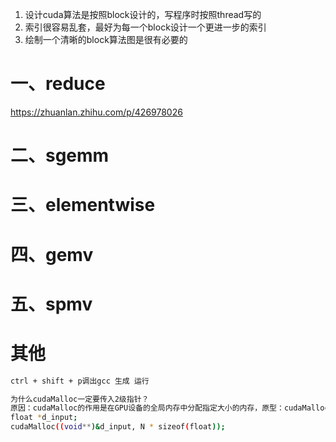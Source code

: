 1. 设计cuda算法是按照block设计的，写程序时按照thread写的
2. 索引很容易乱套，最好为每一个block设计一个更进一步的索引
3. 绘制一个清晰的block算法图是很有必要的

# 一、reduce
https://zhuanlan.zhihu.com/p/426978026


# 二、sgemm

# 三、elementwise

# 四、gemv

# 五、spmv



# 其他
```bash
ctrl + shift + p调出gcc 生成 运行

为什么cudaMalloc一定要传入2级指针？
原因：cudaMalloc的作用是在GPU设备的全局内存中分配指定大小的内存，原型：cudaMalloc(void **devPtr, size_t size)，这里需要把在设备上分配内存的起始地址存储到这个指针所指向的位置，d_input本身是一个指针，想要修改它的值就必须传入它的地址，所以需要传入二级指针
float *d_input;
cudaMalloc((void**)&d_input, N * sizeof(float));
```